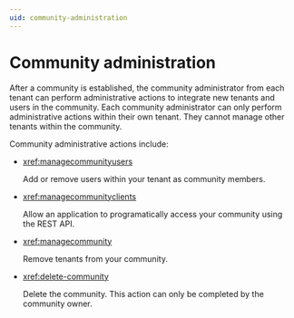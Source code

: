 ```yaml
---
uid: community-administration
---
```


# Community administration

After a community is established, the community administrator from each tenant can perform administrative actions to integrate new tenants and users in the community. Each community administrator can only perform administrative actions within their own tenant. They cannot manage other tenants within the community.

Community administrative actions include:

- <xref:managecommunityusers>

	Add or remove users within your tenant as community members.

- <xref:managecommunityclients>

	Allow an application to programatically access your community using the REST API.

- <xref:managecommunity>

	Remove tenants from your community.

- <xref:delete-community>

	Delete the community. This action can only be completed by the community owner.
